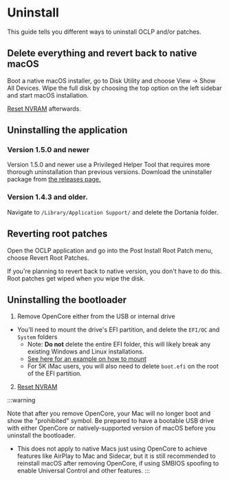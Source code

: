 # Uninstall

This guide tells you different ways to uninstall OCLP and/or patches.

## Delete everything and revert back to native macOS

Boot a native macOS installer, go to Disk Utility and choose View -> Show All Devices. Wipe the full disk by choosing the top option on the left sidebar and start macOS installation.

[Reset NVRAM](https://support.apple.com/HT204063) afterwards.

## Uninstalling the application

### Version 1.5.0 and newer

Version 1.5.0 and newer use a Privileged Helper Tool that requires more thorough uninstallation than previous versions. Download the uninstaller package from [the releases page.](https://github.com/dortania/OpenCore-Legacy-Patcher/releases)

### Version 1.4.3 and older.

Navigate to `/Library/Application Support/` and delete the Dortania folder.

## Reverting root patches

Open the OCLP application and go into the Post Install Root Patch menu, choose Revert Root Patches.

If you're planning to revert back to native version, you don't have to do this. Root patches get wiped when you wipe the disk.

## Uninstalling the bootloader

1. Remove OpenCore either from the USB or internal drive

  * You'll need to mount the drive's EFI partition, and delete the `EFI/OC` and `System` folders
    * Note: **Do not** delete the entire EFI folder, this will likely break any existing Windows and Linux installations.
    * [See here for an example on how to mount](https://dortania.github.io/OpenCore-Post-Install/universal/oc2hdd.html)
    * For 5K iMac users, you will also need to delete `boot.efi` on the root of the EFI partition.

2. [Reset NVRAM](https://support.apple.com/HT204063)

:::warning

Note that after you remove OpenCore, your Mac will no longer boot and show the "prohibited" symbol. Be prepared to have a bootable USB drive with either OpenCore or natively-supported version of macOS before you uninstall the bootloader.

* This does not apply to native Macs just using OpenCore to achieve features like AirPlay to Mac and Sidecar, but it is still recommended to reinstall macOS after removing OpenCore, if using SMBIOS spoofing to enable Universal Control and other features.
:::


